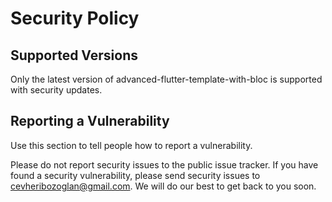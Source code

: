 # Security Policy

## Supported Versions

Only the latest version of advanced-flutter-template-with-bloc is supported with security updates.

## Reporting a Vulnerability

Use this section to tell people how to report a vulnerability.

Please do not report security issues to the public issue tracker. If you have found a security vulnerability, please send security issues to cevheribozoglan@gmail.com. We will do our best to get back to you soon.
